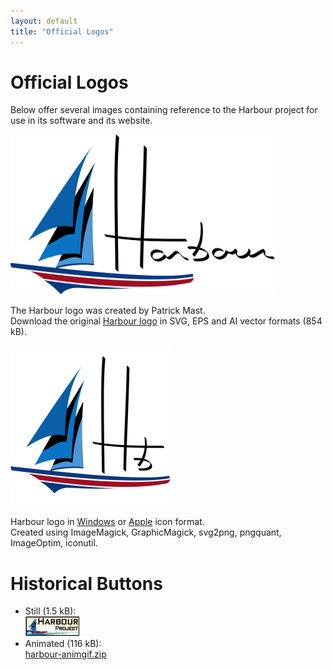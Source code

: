 ```yaml
---
layout: default
title: "Official Logos"
---
```


# Official Logos

Below offer several images containing reference to the Harbour project for
use in its software and its website.

<a href="images/harbour-full.svg"><img src="images/harbour-full.svg" alt="logo" width="423" height="256"></a>

The Harbour logo was created by Patrick Mast.<br>
Download the original
[Harbour logo](art/harbour-logo-2001.zip) in SVG, EPS and AI vector formats (854 kB).

<a href="art/harbour-logo-2011.zip"><img src="images/harbour.svg" alt="icon" height="256"></a>

Harbour logo in
[Windows](https://raw.githubusercontent.com/vszakats/harbour-core/master/package/harbour.ico) or
[Apple](https://raw.githubusercontent.com/vszakats/harbour-core/master/package/harbour.icns) icon format.<br>
<span class="smaller">Created using ImageMagick, GraphicMagick, svg2png, pngquant, ImageOptim, iconutil.</span>

# Historical Buttons

* Still (1.5 kB):<br>
  [![button](art/harbour-button.png)](art/harbour-button.png)
* Animated (116 kB):<br>
  [harbour-animgif.zip](art/harbour-animgif.zip)
